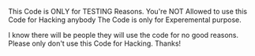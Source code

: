 This Code is ONLY for TESTING Reasons.
You're NOT Allowed to use this Code for Hacking anybody
The Code is only for Experemental purpose.

I know there will be people they will use the code for no good reasons.
Please only don't use this Code for Hacking. Thanks!
